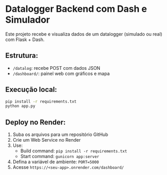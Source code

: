 # Datalogger Backend com Dash e Simulador

Este projeto recebe e visualiza dados de um datalogger (simulado ou real) com Flask + Dash.

## Estrutura:
- `/datalog`: recebe POST com dados JSON
- `/dashboard/`: painel web com gráficos e mapa

## Execução local:
```bash
pip install -r requirements.txt
python app.py
```

## Deploy no Render:
1. Suba os arquivos para um repositório GitHub
2. Crie um Web Service no Render
3. Use:
   - Build command: `pip install -r requirements.txt`
   - Start command: `gunicorn app:server`
4. Defina a variável de ambiente: `PORT=5000`
5. Acesse `https://<seu-app>.onrender.com/dashboard/`
